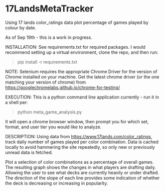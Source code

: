 # 17LandsMetaTracker
Using 17 lands color_ratings data plot percentage of games played by colour by date.

As of Sep 19th - this is a work in progress.

INSTALLATION:
See requirements.txt for required packages.  I would recommend setting up a
virtual environment, clone the repo, and then run:
>pip install -r requirements.txt

NOTE: Selenium requires the appropriate Chrome Driver for the version of Chrome
installed on your machine.  Get the latest chrome driver (or the one matching your
version of chrome) from https://googlechromelabs.github.io/chrome-for-testing/

EXECUTION:
This is a python command line application currently - run it in a
shell per:
>python meta_game_analysis.py

It will open a chrome browser window, then prompt you for which set, format, 
and user tier you would like to analyze.

DESCRIPTION:
Using data from https://www.17lands.com/color_ratings, 
track daily number of games played per color combination.  Data is 
cached locally to avoid hammering the site repeatedly, so only
new or previously unread data is fetched.

Plot a selection of color combinations as a percentage of overall games.  
The resulting graph shows the changes in what players are drafting daily.  
Allowing the user to see what decks are currently heavily or under drafted. 
The direction of the slope of each line provides some indication of 
whether the deck is decreasing or increasing in popularity.

